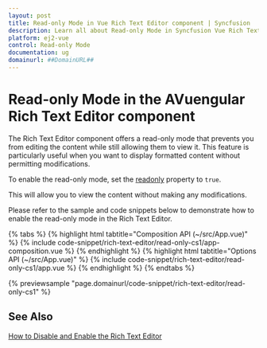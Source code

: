 ```yaml
---
layout: post
title: Read-only Mode in Vue Rich Text Editor component | Syncfusion
description: Learn all about Read-only Mode in Syncfusion Vue Rich Text Editor component of Syncfusion Essential JS 2 and more.
platform: ej2-vue
control: Read-only Mode
documentation: ug
domainurl: ##DomainURL##
---
```


# Read-only Mode in the AVuengular Rich Text Editor component

The Rich Text Editor component offers a read-only mode that prevents you from editing the content while still allowing them to view it. This feature is particularly useful when you want to display formatted content without permitting modifications.

To enable the read-only mode, set the [readonly](https://ej2.syncfusion.com/vue/documentation/api/rich-text-editor/#readonly) property to `true`. 

This will allow you to view the content without making any modifications.

Please refer to the sample and code snippets below to demonstrate how to enable the read-only mode in the Rich Text Editor.

{% tabs %}
{% highlight html tabtitle="Composition API (~/src/App.vue)" %}
{% include code-snippet/rich-text-editor/read-only-cs1/app-composition.vue %}
{% endhighlight %}
{% highlight html tabtitle="Options API (~/src/App.vue)" %}
{% include code-snippet/rich-text-editor/read-only-cs1/app.vue %}
{% endhighlight %}
{% endtabs %}
        
{% previewsample "page.domainurl/code-snippet/rich-text-editor/read-only-cs1" %}

## See Also

[How to Disable and Enable the Rich Text Editor](../disable-editor)